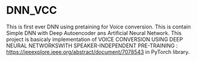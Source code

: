 # DNN_VCC
This is first ever DNN using pretaining for Voice conversion. This is contain Simple DNN with Deep Autoencoder ans Artificial Neural Network. This project is basicaly implementation of VOICE CONVERSION USING DEEP NEURAL NETWORKSWITH SPEAKER-INDEPENDENT PRE-TRAINING : https://ieeexplore.ieee.org/abstract/document/7078543 in PyTorch library.

